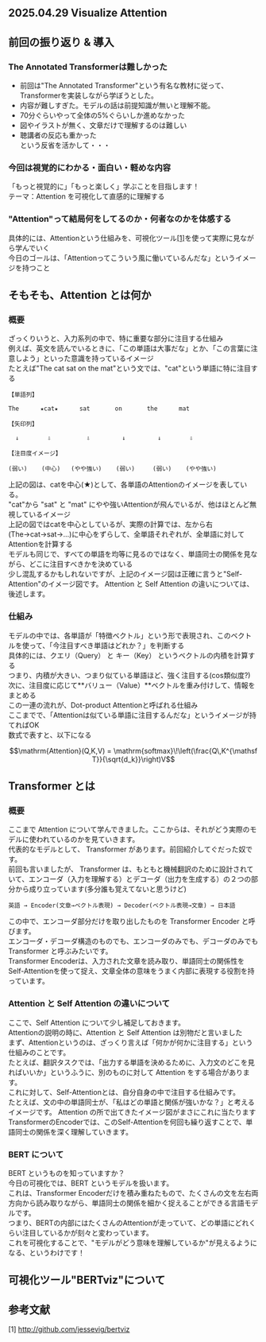 ## 2025.04.29 Visualize Attention
## 前回の振り返り & 導入
### The Annotated Transformerは難しかった
- 前回は"The Annotated Transformer"という有名な教材に従って、Transformerを実装しながら学ぼうとした。<br>
- 内容が難しすぎた。モデルの話は前提知識が無いと理解不能。<br>
- 70分ぐらいやって全体の5%ぐらいしか進めなかった<br>
- 図やイラストが無く、文章だけで理解するのは難しい<br>
- 聴講者の反応も重かった<br>
という反省を活かして・・・
### 今回は視覚的にわかる・面白い・軽めな内容
「もっと視覚的に」「もっと楽しく」学ぶことを目指します！<br>
テーマ：Attention を可視化して直感的に理解する<br>
### "Attention"って結局何をしてるのか・何者なのかを体感する
具体的には、Attentionという仕組みを、可視化ツール[[1]](http://github.com/jessevig/bertviz)を使って実際に見ながら学んでいく<br>
今日のゴールは、「Attentionってこういう風に働いているんだな」というイメージを持つこと<br>
## そもそも、Attention とは何か
### 概要
ざっくりいうと、入力系列の中で、特に重要な部分に注目する仕組み<br>
例えば、英文を読んでいるときに、「この単語は大事だな」とか、「この言葉に注意しよう」といった意識を持っているイメージ<br>
たとえば"The cat sat on the mat"という文では、"cat"という単語に特に注目する<br>
```table
【単語列】

The      ★cat★      sat       on       the      mat

【矢印列】

  ↓        ⇩          ⇩         ↓         ↓        ⇩

【注目度イメージ】

(弱い)    (中心)   (やや強い)    (弱い)     (弱い)    (やや強い)
```
上記の図は、catを中心(★)として、各単語のAttentionのイメージを表している。<br>
"cat"から "sat" と "mat" にやや強いAttentionが飛んでいるが、他はほとんど無視しているイメージ<br>
上記の図ではcatを中心としているが、実際の計算では、左から右(The→cat→sat→...)に中心をずらして、全単語それぞれが、全単語に対してAttentionを計算する<br>
モデルも同じで、すべての単語を均等に見るのではなく、単語同士の関係を見ながら、どこに注目すべきかを決めている<br>
少し混乱するかもしれないですが、上記のイメージ図は正確に言うと"Self-Attention"のイメージ図です。 Attention と Self Attention の違いについては、後述します。<br>
### 仕組み
モデルの中では、各単語が「特徴ベクトル」という形で表現され、このベクトルを使って、「今注目すべき単語はどれか？」を判断する<br>
具体的には、クエリ（Query） と キー（Key） というベクトルの内積を計算する<br>
つまり、内積が大きい、つまり似ている単語ほど、強く注目する(cos類似度?)<br>
次に、注目度に応じて**バリュー（Value）**ベクトルを重み付けして、情報をまとめる<br>
この一連の流れが、Dot-product Attentionと呼ばれる仕組み<br>
ここまでで、「Attentionは似ている単語に注目するんだな」というイメージが持てればOK<br>
数式で表すと、以下になる<br>
```math
\mathrm{Attention}(Q,K,V)
  = \mathrm{softmax}\!\left(\frac{Q\,K^{\mathsf T}}{\sqrt{d_k}}\right)V
```
## Transformer とは
### 概要
ここまで Attention について学んできました。ここからは、それがどう実際のモデルに使われているのかを見ていきます。<br>
代表的なモデルとして、 Transformer があります。前回紹介してぐだった奴です。<br>
前回も言いましたが、 Transformer は、もともと機械翻訳のために設計されていて、エンコーダ（入力を理解する）とデコーダ（出力を生成する）の２つの部分から成り立っています(多分誰も覚えてないと思うけど)<br>
```illust
英語 → Encoder(文章→ベクトル表現) → Decoder(ベクトル表現→文章) → 日本語
```
この中で、エンコーダ部分だけを取り出したものを Transformer Encoder と呼びます。<br>
エンコーダ・デコーダ構造のものでも、エンコーダのみでも、デコーダのみでも Transformer と呼ぶみたいです。<br>
Transformer Encoderは、入力された文章を読み取り、単語同士の関係性をSelf-Attentionを使って捉え、文章全体の意味をうまく内部に表現する役割を持っています。<br>
### Attention と Self Attention の違いについて
ここで、Self Attention について少し補足しておきます。<br>
Attentionの説明の時に、Attention と Self Attention は別物だと言いました<br>
まず、Attentionというのは、ざっくり言えば「何かが何かに注目する」という仕組みのことです。<br>
たとえば、翻訳タスクでは、「出力する単語を決めるために、入力文のどこを見ればいいか」というふうに、別のものに対して Attention をする場合があります。<br>
これに対して、Self-Attentionとは、自分自身の中で注目する仕組みです。<br>
たとえば、文の中の単語同士が、「私はどの単語と関係が強いかな？」と考えるイメージです。 Attention の所で出てきたイメージ図がまさにこれに当たります<br>
TransformerのEncoderでは、このSelf-Attentionを何回も繰り返すことで、単語同士の関係を深く理解していきます。<br>
### BERT について
BERT というものを知っていますか？<br>
今日の可視化では、BERT というモデルを扱います。<br>
これは、Transformer Encoderだけを積み重ねたもので、たくさんの文を左右両方向から読み取りながら、単語同士の関係を細かく捉えることができる言語モデルです。<br>
つまり、BERTの内部にはたくさんのAttentionが走っていて、どの単語にどれくらい注目しているかが刻々と変わっています。<br>
これを可視化することで、"モデルがどう意味を理解しているか"が見えるようになる、というわけです！<br>
## 可視化ツール"BERTviz"について

## 参考文献
[1] http://github.com/jessevig/bertviz